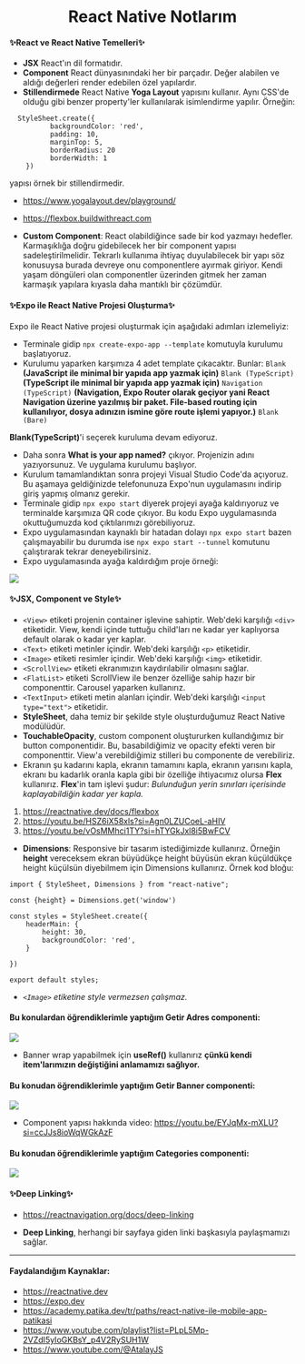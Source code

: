 <div align="center">
  <h1 align="center">React Native Notlarım</h1>
</div>

#### ✨React ve React Native Temelleri✨
- **JSX** React'ın dil formatıdır.
- **Component** React dünyasınındaki her bir parçadır. Değer alabilen ve  aldığı değerleri render edebilen özel yapılardır.
- **Stillendirmede** React Native **Yoga Layout** yapısını kullanır. Aynı CSS'de olduğu gibi benzer property'ler kullanılarak isimlendirme yapılır. Örneğin:

````
  StyleSheet.create({
          backgroundColor: 'red',
          padding: 10,
          marginTop: 5,
          borderRadius: 20
          borderWidth: 1
    })
````

yapısı örnek bir stillendirmedir.
- https://www.yogalayout.dev/playground/
- https://flexbox.buildwithreact.com

- **Custom Component**: React olabildiğince sade bir kod yazmayı hedefler. Karmaşıklığa doğru gidebilecek her bir component yapısı sadeleştirilmelidir. Tekrarlı kullanıma ihtiyaç duyulabilecek bir yapı söz konusuysa burada devreye onu componentlere ayırmak giriyor. Kendi yaşam döngüleri olan componentler üzerinden gitmek her zaman karmaşık yapılara kıyasla daha mantıklı bir çözümdür.

#### ✨Expo ile React Native Projesi Oluşturma✨
Expo ile React Native projesi oluşturmak için aşağıdaki adımları izlemeliyiz:
- Terminale gidip ``npx create-expo-app --template`` komutuyla kurulumu başlatıyoruz.
- Kurulumu yaparken karşımıza 4 adet template çıkacaktır. Bunlar:
``Blank`` **(JavaScript ile minimal bir yapıda app yazmak için)**
``Blank (TypeScript)`` **(TypeScript ile minimal bir yapıda app yazmak için)**
``Navigation (TypeScript)`` **(Navigation, Expo Router olarak geçiyor yani React Navigation üzerine yazılmış bir paket. File-based routing için kullanılıyor, dosya adınızın ismine göre route işlemi yapıyor.)**
``Blank (Bare)``

**Blank(TypeScript)**'i seçerek kuruluma devam ediyoruz.

- Daha sonra **What is your app named?** çıkıyor. Projenizin adını yazıyorsunuz. Ve uygulama kurulumu başlıyor.
- Kurulum tamamlandıktan sonra projeyi Visual Studio Code'da açıyoruz. Bu aşamaya geldiğinizde telefonunuza Expo'nun uygulamasını indirip giriş yapmış olmanız gerekir.
- Terminale gidip ``npx expo start`` diyerek projeyi ayağa kaldırıyoruz ve terminalde karşımıza QR code çıkıyor. Bu kodu Expo uygulamasında okuttuğumuzda kod çıktılarımızı görebiliyoruz.
- Expo uygulamasından kaynaklı bir hatadan dolayı ``npx expo start`` bazen çalışmayabilir bu durumda ise ``npx expo start --tunnel`` komutunu çalıştırarak tekrar deneyebilirsiniz.
- Expo uygulamasında ayağa kaldırdığım proje örneği:

![](https://github.com/dilarauluturhan/reactive/assets/120499369/8507904f-ba3f-4841-9a08-c9d11d8e046e)

#### ✨JSX, Component ve Style✨
- ``<View>`` etiketi projenin container işlevine sahiptir. Web'deki karşılığı ``<div>`` etiketidir. View, kendi içinde tuttuğu child'ları ne kadar yer kaplıyorsa default olarak o kadar yer kaplar.
- ``<Text>`` etiketi metinler içindir. Web'deki karşılığı ``<p>`` etiketidir.
- ``<Image>`` etiketi resimler içindir. Web'deki karşılığı ``<img>`` etiketidir.
- ``<ScrollView>`` etiketi ekranımızın kaydırılabilir olmasını sağlar.
- ``<FlatList>`` etiketi ScrollView ile benzer özelliğe sahip hazır bir componenttir. Carousel yaparken kullanırız.
- ``<TextInput>`` etiketi metin alanları içindir. Web'deki karşılığı ``<input type="text">`` etiketidir.
- **StyleSheet**, daha temiz bir şekilde style oluşturduğumuz React Native modülüdür.
- **TouchableOpacity**, custom component oluştururken kullandığımız bir button componentidir. Bu, basabildiğimiz ve opacity efekti veren bir componenttir. View'a verebildiğimiz stilleri bu componente de verebiliriz.
- Ekranın şu kadarını kapla, ekranın tamamını kapla, ekranın yarısını kapla, ekranı bu kadarlık oranla kapla gibi bir özelliğe ihtiyacımız olursa **Flex** kullanırız. **Flex**'in tam işlevi şudur: *Bulunduğun yerin sınırları içerisinde kaplayabildiğin kadar yer kapla.*
1. https://reactnative.dev/docs/flexbox
2. https://youtu.be/HSZ6iX58xls?si=Agn0LZUCoeL-aHIV
3. https://youtu.be/vOsMMhci1TY?si=hTYGkJxl8i5BwFCV
- **Dimensions**: Responsive bir tasarım istediğimizde kullanırız. Örneğin **height** vereceksem ekran büyüdükçe height büyüsün ekran küçüldükçe height küçülsün diyebilmem için Dimensions kullanırız. Örnek kod bloğu:
````
import { StyleSheet, Dimensions } from "react-native";

const {height} = Dimensions.get('window')

const styles = StyleSheet.create({
    headerMain: {
        height: 30,
        backgroundColor: 'red',
    }

})

export default styles;
````
- *``<Image>`` etiketine style vermezsen çalışmaz.*

#### Bu konulardan öğrendiklerimle yaptığım Getir Adres componenti:
![](https://github.com/dilarauluturhan/reactive/assets/120499369/e30d8c6a-0556-4bba-9027-add11d198ab0)

- Banner wrap yapabilmek için **useRef()** kullanırız **çünkü kendi item'larımızın değiştiğini anlamamızı sağlıyor.**

#### Bu konudan öğrendiklerimle yaptığım Getir Banner componenti:
![](https://github.com/dilarauluturhan/react-native-doc/assets/120499369/d7e8dbe5-7656-48a7-9820-4f269feaa9da)

- Component yapısı hakkında video: https://youtu.be/EYJqMx-mXLU?si=ccJJs8ioWqWGkAzF

#### Bu konudan öğrendiklerimle yaptığım Categories componenti:
![](https://github.com/dilarauluturhan/react-native-doc/assets/120499369/15c1035f-7a7c-4f71-9701-a349741a8f85)

#### ✨Deep Linking✨
- https://reactnavigation.org/docs/deep-linking

- **Deep Linking**, herhangi bir sayfaya giden linki başkasıyla paylaşmamızı sağlar.
---

#### Faydalandığım Kaynaklar:
- https://reactnative.dev
- https://expo.dev
- https://academy.patika.dev/tr/paths/react-native-ile-mobile-app-patikasi
- https://www.youtube.com/playlist?list=PLpL5Mp-2VZdI5yIoGKBsY_p4V2RySUH1W
- https://www.youtube.com/@AtalayJS
